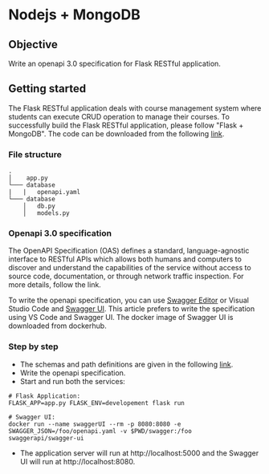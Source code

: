 # Nodejs + MongoDB

## Objective
Write an openapi 3.0 specification for Flask RESTful application.

## Getting started
The Flask RESTful application deals with course management system where students can execute CRUD operation to manage their courses. To successfully build the Flask RESTful application, please follow "Flask + MongoDB". The code can be downloaded from the following [link]().

### File structure
```
.
│    app.py
└─── database
|   |   openapi.yaml
└─── database
    │   db.py
    │   models.py
```

### Openapi 3.0 specification
The OpenAPI Specification (OAS) defines a standard, language-agnostic interface to RESTful APIs which allows both humans and computers to discover and understand the capabilities of the service without access to source code, documentation, or through network traffic inspection. For more details, follow the link.

To write the openapi specification, you can use [Swagger Editor](https://editor.swagger.io/) or Visual Studio Code and [Swagger UI](https://swagger.io/tools/swagger-ui/). This article prefers to write the specification using VS Code and Swagger UI. The docker image of Swagger UI is downloaded from dockerhub.

### Step by step
- The schemas and path definitions are given in the following [link](https://chowdhury18.github.io/blogs/RESTfulAPI/openapiFlaskREST.html).
- Write the openapi specification.
- Start and run both the services: 
```
# Flask Application:
FLASK_APP=app.py FLASK_ENV=developement flask run

# Swagger UI:
docker run --name swaggerUI --rm -p 8080:8080 -e SWAGGER_JSON=/foo/openapi.yaml -v $PWD/swagger:/foo swaggerapi/swagger-ui
```
- The application server will run at http://localhost:5000 and the Swagger UI will run at http://localhost:8080.

